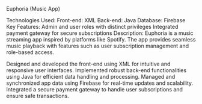 Euphoria (Music App)

Technologies Used:
Front-end: XML
Back-end: Java
Database: Firebase
Key Features:
Admin and user roles with distinct privileges
Integrated payment gateway for secure subscriptions
Description:
Euphoria is a music streaming app inspired by platforms like Spotify. The app provides seamless music playback with features such as user subscription management and role-based access.

Designed and developed the front-end using XML for intuitive and responsive user interfaces.
Implemented robust back-end functionalities using Java for efficient data handling and processing.
Managed and synchronized app data using Firebase for real-time updates and scalability.
Integrated a secure payment gateway to handle user subscriptions and ensure safe transactions.